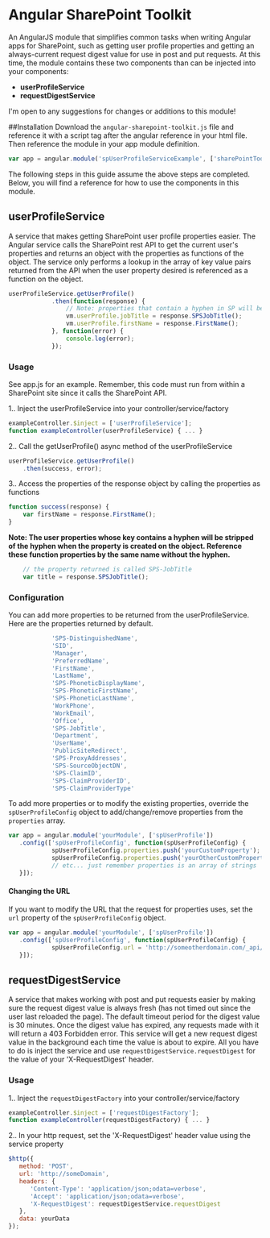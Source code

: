 # Angular SharePoint Toolkit
An AngularJS module that simplifies common tasks when writing Angular apps for SharePoint, such as getting user profile properties and getting an always-current request digest value for use in post and put requests. At this time, the module contains these two components than can be injected into your components:
- **userProfileService**
- **requestDigestService**

I'm open to any suggestions for changes or additions to this module!

##Installation
Download the `angular-sharepoint-toolkit.js` file and reference it with a script tag after the angular reference in your html file. Then reference the module in your app module definition.
```javascript
var app = angular.module('spUserProfileServiceExample', ['sharePointToolkit']);
```
The following steps in this guide assume the above steps are completed. Below, you will find a reference for how to use the components in this module.

## userProfileService
A service that makes getting SharePoint user profile properties easier. The Angular service calls the SharePoint rest API to get the current user's properties and returns an object with the properties as functions of the object. The service only performs a lookup in the array of key value pairs returned from the API when the user property desired is referenced as a function on the object.
```javascript
userProfileService.getUserProfile()
            .then(function(response) {
                // Note: properties that contain a hyphen in SP will be the same name without the hyphen
                vm.userProfile.jobTitle = response.SPSJobTitle();
                vm.userProfile.firstName = response.FirstName();
            }, function(error) {
                console.log(error);
            });
```
### Usage
See app.js for an example. Remember, this code must run from within a SharePoint site since it calls the SharePoint API.

1.. Inject the userProfileService into your controller/service/factory
```javascript
exampleController.$inject = ['userProfileService'];
function exampleController(userProfileService) { ... }
```
2.. Call the getUserProfile() async method of the userProfileService
```javascript
userProfileService.getUserProfile()
    .then(success, error);
```
3.. Access the properties of the response object by calling the properties as functions
```javascript
function success(response) {
    var firstName = response.FirstName();
}
```
**Note: The user properties whose key contains a hyphen will be stripped of the hyphen when the property is created on the object. Reference these function properties by the same name without the hyphen.**
```javascript
    // the property returned is called SPS-JobTitle
    var title = response.SPSJobTitle();
```

### Configuration
You can add more properties to be returned from the userProfileService. Here are the properties returned by default.
```javascript
            'SPS-DistinguishedName',
            'SID',
            'Manager',
            'PreferredName',
            'FirstName',
            'LastName',
            'SPS-PhoneticDisplayName',
            'SPS-PhoneticFirstName',
            'SPS-PhoneticLastName',
            'WorkPhone',
            'WorkEmail',
            'Office',
            'SPS-JobTitle',
            'Department',
            'UserName',
            'PublicSiteRedirect',
            'SPS-ProxyAddresses',
            'SPS-SourceObjectDN',
            'SPS-ClaimID',
            'SPS-ClaimProviderID',
            'SPS-ClaimProviderType'
```
To add more properties or to modify the existing properties, override the `spUserProfileConfig` object to add/change/remove properties from the `properties` array.
```javascript
var app = angular.module('yourModule', ['spUserProfile'])
   .config(['spUserProfileConfig', function(spUserProfileConfig) {
            spUserProfileConfig.properties.push('yourCustomProperty');
            spUserProfileConfig.properties.push('yourOtherCustomProperty');
            // etc... just remember properties is an array of strings
   }]);
```
#### Changing the URL
If you want to modify the URL that the request for properties uses, set the `url` property of the `spUserProfileConfig` object.
```javascript
var app = angular.module('yourModule', ['spUserProfile'])
   .config(['spUserProfileConfig', function(spUserProfileConfig) {
            spUserProfileConfig.url = 'http://someotherdomain.com/_api/SP.UserProfiles.PeopleManager/GetMyProperties';
   }]);
```
## requestDigestService
A service that makes working with post and put requests easier by making sure the request digest value is always fresh (has not timed out since the user last reloaded the page). The default timeout period for the digest value is 30 minutes. Once the digest value has expired, any requests made with it will return a 403 Forbidden error. This service will get a new request digest value in the background each time the value is about to expire. All you have to do is inject the service and use `requestDigestService.requestDigest` for the value of your 'X-RequestDigest' header.

### Usage
1.. Inject the `requestDigestFactory` into your controller/service/factory
```javascript
exampleController.$inject = ['requestDigestFactory'];
function exampleController(requestDigestFactory) { ... }
```
2.. In your http request, set the 'X-RequestDigest' header value using the service property
```javascript
$http({
   method: 'POST',
   url: 'http://someDomain',
   headers: {
      'Content-Type': 'application/json;odata=verbose',
      'Accept': 'application/json;odata=verbose',
      'X-RequestDigest': requestDigestService.requestDigest
   },
   data: yourData
});
```

